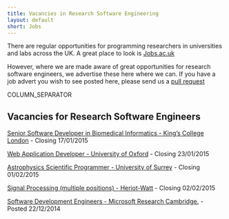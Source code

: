 ```yaml
---
title: Vacancies in Research Software Engineering
layout: default
short: Jobs
---
```


There are regular opportunities for programming researchers in universities and labs across the UK.
A great place to look is [Jobs.ac.uk](http://www.jobs.ac.uk/)

However, where we are made aware of great opportunities for research software engineers, we advertise these here where we can. If you have a job advert you wish to see posted here, please send us a [pull request](https://github.com/UKRSE/UKRSE.github.io) 

COLUMN_SEPARATOR

Vacancies for Research Software Engineers
-----------------------

[Senior Software Developer in Biomedical Informatics - King’s College London](http://www.jobs.ac.uk/job/AKG487/research-associate-senior-software-developer-in-biomedical-informatics/) - Closing 17/01/2015

[Web Application Developer - University of Oxford](https://www.recruit.ox.ac.uk/pls/hrisliverecruit/erq_jobspec_version_4.display_form?p_display_in_irish=N&p_company=10&p_refresh_search=Y&p_process_type=&p_recruitment_id=116517&p_form_profile_detail=&p_display_apply_ind=Y&p_internal_external=E&p_applicant_no=) - Closing 23/01/2015

[Astrophysics Scientific Programmer - University of Surrey](https://jobregister.aas.org/job_view?JobID=49846) - Closing 01/02/2015

[Signal Processing (multiple positions) - Heriot-Watt](http://basp.eps.hw.ac.uk/) - Closing 02/02/2015

[Software Development Engineers - Microsoft Research Cambridge.](https://careers.microsoft.com/jobdetails.aspx?ss=&pg=0&so=&rw=1&jid=166206) - Posted 22/12/2014
